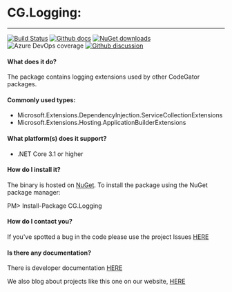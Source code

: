 # CG.Logging: 
---
[![Build Status](https://dev.azure.com/codegator/CG.Logging/_apis/build/status/CodeGator.CG.Logging?branchName=master)](https://dev.azure.com/codegator/CG.Logging/_build/latest?definitionId=16&branchName=master)
[![Github docs](https://img.shields.io/static/v1?label=Documentation&message=online&color=blue)](https://codegator.github.io/CG.Logging/index.html)
[![NuGet downloads](https://img.shields.io/nuget/dt/CG.Logging.svg?style=flat)](https://nuget.org/packages/CG.Logging)
![Azure DevOps coverage](https://img.shields.io/azure-devops/coverage/codegator/CG.Logging/16)
[![Github discussion](https://img.shields.io/badge/Discussion-online-blue)](https://github.com/CodeGator/CG.Logging/discussions)

#### What does it do?
The package contains logging extensions used by other CodeGator packages.

#### Commonly used types:
* Microsoft.Extensions.DependencyInjection.ServiceCollectionExtensions
* Microsoft.Extensions.Hosting.ApplicationBuilderExtensions

#### What platform(s) does it support?
* .NET Core 3.1 or higher

#### How do I install it?
The binary is hosted on [NuGet](https://www.nuget.org/packages/CG.Logging/). To install the package using the NuGet package manager:

PM> Install-Package CG.Logging

#### How do I contact you?
If you've spotted a bug in the code please use the project Issues [HERE](https://github.com/CodeGator/CG.Logging/issues)

#### Is there any documentation?
There is developer documentation [HERE](https://codegator.github.io/CG.Logging/)

We also blog about projects like this one on our website, [HERE](http://www.codegator.com)
